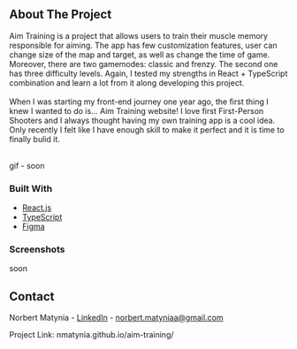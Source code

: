 ## About The Project
Aim Training is a project that allows users to train their muscle memory responsible for aiming. The app has few customization features, user can change size of the map and target, as well as change the time of game. Moreover, there are two gamemodes: classic and frenzy. The second one has three difficulty levels.
Again, I tested my strengths in React + TypeScript combination and learn a lot from it along developing this project.
\
\
When I was starting my front-end journey one year ago, the first thing I knew I wanted to do is... Aim Training website! I love first First-Person Shooters and I always thought having my own training app is a cool idea. Only recently I felt like I have enough skill to make it perfect and it is time to finally bulid it. 

\
gif - soon


### Built With

* [React.js](https://reactjs.org/)
* [TypeScript](https://www.typescriptlang.org/)
* [Figma](https://www.figma.com/)

### Screenshots
soon


<!-- CONTACT -->
## Contact

Norbert Matynia - [LinkedIn](https://www.linkedin.com/in/norbert-matynia/) - norbert.matyniaa@gmail.com

Project Link: nmatynia.github.io/aim-training/

